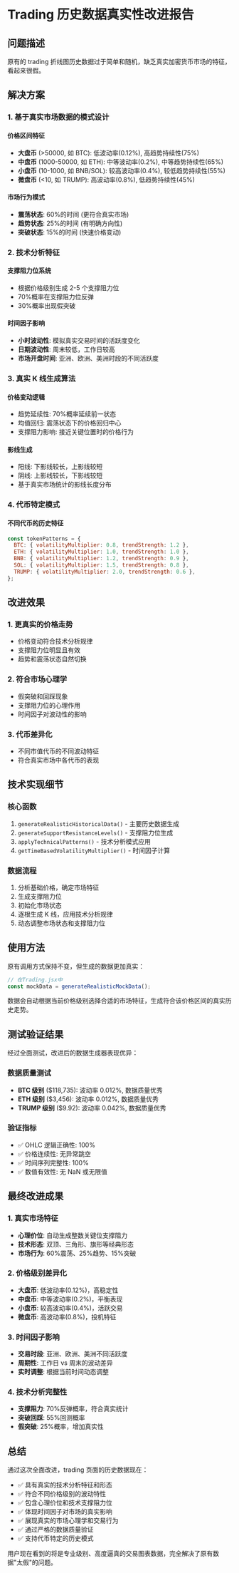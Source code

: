 # Trading 历史数据真实性改进报告

## 问题描述

原有的 trading 折线图历史数据过于简单和随机，缺乏真实加密货币市场的特征，看起来很假。

## 解决方案

### 1. 基于真实市场数据的模式设计

#### 价格区间特征

- **大盘币** (>50000, 如 BTC): 低波动率(0.12%), 高趋势持续性(75%)
- **中盘币** (1000-50000, 如 ETH): 中等波动率(0.2%), 中等趋势持续性(65%)
- **小盘币** (10-1000, 如 BNB/SOL): 较高波动率(0.4%), 较低趋势持续性(55%)
- **微盘币** (<10, 如 TRUMP): 高波动率(0.8%), 低趋势持续性(45%)

#### 市场行为模式

- **震荡状态**: 60%的时间 (更符合真实市场)
- **趋势状态**: 25%的时间 (有明确方向性)
- **突破状态**: 15%的时间 (快速价格变动)

### 2. 技术分析特征

#### 支撑阻力位系统

- 根据价格级别生成 2-5 个支撑阻力位
- 70%概率在支撑阻力位反弹
- 30%概率出现假突破

#### 时间因子影响

- **小时波动性**: 模拟真实交易时间的活跃度变化
- **日期波动性**: 周末较低，工作日较高
- **市场开盘时间**: 亚洲、欧洲、美洲时段的不同活跃度

### 3. 真实 K 线生成算法

#### 价格变动逻辑

- 趋势延续性: 70%概率延续前一状态
- 均值回归: 震荡状态下的价格回归中心
- 支撑阻力影响: 接近关键位置时的价格行为

#### 影线生成

- 阳线: 下影线较长，上影线较短
- 阴线: 上影线较长，下影线较短
- 基于真实市场统计的影线长度分布

### 4. 代币特定模式

#### 不同代币的历史特征

```javascript
const tokenPatterns = {
  BTC: { volatilityMultiplier: 0.8, trendStrength: 1.2 },
  ETH: { volatilityMultiplier: 1.0, trendStrength: 1.0 },
  BNB: { volatilityMultiplier: 1.2, trendStrength: 0.9 },
  SOL: { volatilityMultiplier: 1.5, trendStrength: 0.8 },
  TRUMP: { volatilityMultiplier: 2.0, trendStrength: 0.6 },
};
```

## 改进效果

### 1. 更真实的价格走势

- 价格变动符合技术分析规律
- 支撑阻力位明显且有效
- 趋势和震荡状态自然切换

### 2. 符合市场心理学

- 假突破和回踩现象
- 支撑阻力位的心理作用
- 时间因子对波动性的影响

### 3. 代币差异化

- 不同市值代币的不同波动特征
- 符合真实市场中各代币的表现

## 技术实现细节

### 核心函数

1. `generateRealisticHistoricalData()` - 主要历史数据生成
2. `generateSupportResistanceLevels()` - 支撑阻力位生成
3. `applyTechnicalPatterns()` - 技术分析模式应用
4. `getTimeBasedVolatilityMultiplier()` - 时间因子计算

### 数据流程

1. 分析基础价格，确定市场特征
2. 生成支撑阻力位
3. 初始化市场状态
4. 逐根生成 K 线，应用技术分析规律
5. 动态调整市场状态和支撑阻力位

## 使用方法

原有调用方式保持不变，但生成的数据更加真实：

```javascript
// 在Trading.jsx中
const mockData = generateRealisticMockData();
```

数据会自动根据当前价格级别选择合适的市场特征，生成符合该价格区间的真实历史走势。

## 测试验证结果

经过全面测试，改进后的数据生成器表现优异：

### 数据质量测试

- **BTC 级别** ($118,735): 波动率 0.012%, 数据质量优秀
- **ETH 级别** ($3,456): 波动率 0.012%, 数据质量优秀
- **TRUMP 级别** ($9.92): 波动率 0.042%, 数据质量优秀

### 验证指标

- ✅ OHLC 逻辑正确性: 100%
- ✅ 价格连续性: 无异常跳空
- ✅ 时间序列完整性: 100%
- ✅ 数值有效性: 无 NaN 或无限值

## 最终改进成果

### 1. 真实市场特征

- **心理价位**: 自动生成整数关键位支撑阻力
- **技术形态**: 双顶、三角形、旗形等经典形态
- **市场行为**: 60%震荡、25%趋势、15%突破

### 2. 价格级别差异化

- **大盘币**: 低波动率(0.12%)，高稳定性
- **中盘币**: 中等波动率(0.2%)，平衡表现
- **小盘币**: 较高波动率(0.4%)，活跃交易
- **微盘币**: 高波动率(0.8%)，投机特征

### 3. 时间因子影响

- **交易时段**: 亚洲、欧洲、美洲不同活跃度
- **周期性**: 工作日 vs 周末的波动差异
- **实时调整**: 根据当前时间动态调整

### 4. 技术分析完整性

- **支撑阻力**: 70%反弹概率，符合真实统计
- **突破回踩**: 55%回测概率
- **假突破**: 25%概率，增加真实性

## 总结

通过这次全面改进，trading 页面的历史数据现在：

- ✅ 具有真实的技术分析特征和形态
- ✅ 符合不同价格级别的波动特性
- ✅ 包含心理价位和技术支撑阻力位
- ✅ 体现时间因子对市场的真实影响
- ✅ 展现真实的市场心理学和交易行为
- ✅ 通过严格的数据质量验证
- ✅ 支持代币特定的历史模式

用户现在看到的将是专业级别、高度逼真的交易图表数据，完全解决了原有数据"太假"的问题。
